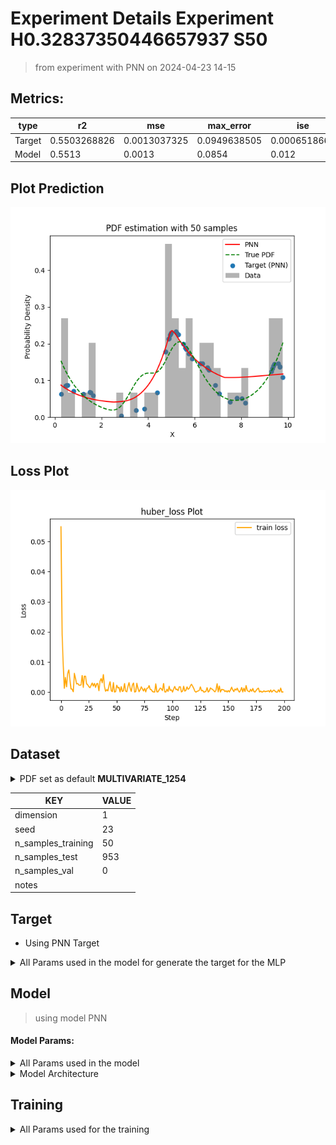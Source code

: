 # Experiment Details Experiment  H0.32837350446657937 S50
> from experiment with PNN
> on 2024-04-23 14-15
## Metrics:
                                                                                                  
| type   | r2           | mse          | max_error    | ise          | kl           | evs        |
|--------|--------------|--------------|--------------|--------------|--------------|------------|
| Target | 0.5503268826 | 0.0013037325 | 0.0949638505 | 0.0006518662 | 0.0642570382 | 0.55111116 |
| Model  | 0.5513       | 0.0013       | 0.0854       | 0.012        | 0.0669       | 0.5875     |
                                                                                                  
## Plot Prediction

<img src="pdf_3ae43f4b.png">

## Loss Plot

<img src="loss_3ae43f4b.png">

## Dataset

<details><summary>PDF set as default <b>MULTIVARIATE_1254</b></summary>

#### Dimension 1
                                      
| type        | rate | weight |      |
|-------------|------|--------|------|
| exponential | 1    | 0.2    |      |
| logistic    | 4    | 0.8    | 0.25 |
| logistic    | 5.5  | 0.7    | 0.3  |
| exponential | -1   | 0.25   | -10  |
                                      
</details>
                              
| KEY                | VALUE |
|--------------------|-------|
| dimension          | 1     |
| seed               | 23    |
| n_samples_training | 50    |
| n_samples_test     | 953   |
| n_samples_val      | 0     |
| notes              |       |
                              
## Target
- Using PNN Target
<details><summary>All Params used in the model for generate the target for the MLP </summary>

                             
| KEY | VALUE               |
|-----|---------------------|
| h   | 0.32837350446657937 |
                             
</details>

## Model
> using model PNN
#### Model Params:
<details><summary>All Params used in the model </summary>

                                                                                 
| KEY             | VALUE                                                       |
|-----------------|-------------------------------------------------------------|
| dropout         | 0.0                                                         |
| hidden_layer    | [(26, ReLU()), (24, Tanh()), (64, ReLU()), (58, Sigmoid())] |
| last_activation | lambda                                                      |
                                                                                 
</details>

<details><summary>Model Architecture </summary>

LitModularNN(
  (neural_netowrk_modular): NeuralNetworkModular(
    (dropout): Dropout(p=0.0, inplace=False)
    (output_layer): Linear(in_features=58, out_features=1, bias=True)
    (last_activation): AdaptiveSigmoid(
      (sigmoid): Sigmoid()
    )
    (layers): ModuleList(
      (0): Linear(in_features=1, out_features=26, bias=True)
      (1): Linear(in_features=26, out_features=24, bias=True)
      (2): Linear(in_features=24, out_features=64, bias=True)
      (3): Linear(in_features=64, out_features=58, bias=True)
      (4): AdaptiveSigmoid(
        (sigmoid): Sigmoid()
      )
    )
    (activation): ModuleList(
      (0): ReLU()
      (1): Tanh()
      (2): ReLU()
      (3): Sigmoid()
    )
  )
)
</details>

## Training
<details><summary>All Params used for the training </summary>

                                          
| KEY           | VALUE                  |
|---------------|------------------------|
| epochs        | 200                    |
| batch_size    | 2                      |
| loss_type     | huber_loss             |
| optimizer     | Adam                   |
| learning_rate | 0.00032614616773403313 |
                                          
</details>

